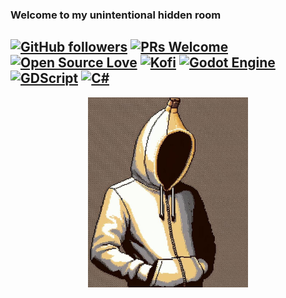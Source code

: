 ### Welcome to my unintentional hidden room

[![GitHub followers](https://img.shields.io/github/followers/bananaholograma?label=Follow&style=social)](https://github.com/BananaHolograma?tab=followers)
[![PRs Welcome](https://img.shields.io/badge/PRs-welcome-brightgreen.svg?style=flat&logo=github)](https://github.com/bananaholograma) 
[![Open Source Love](https://badges.frapsoft.com/os/v2/open-source.svg?v=103)](https://github.com/bananaholograma)
[![Kofi](https://badgen.net/badge/icon/kofi?icon=kofi&label)](https://ko-fi.com/bananaholograma)
[![Godot Engine](https://img.shields.io/badge/GODOT-%23FFFFFF.svg?style=for-the-badge&logo=godot-engine)](https://godotengine.org)
[![GDScript](https://img.shields.io/badge/GDScript-5e5086?style=for-the-badge)](https://docs.godotengine.org/es/4.x/tutorials/scripting/gdscript/gdscript_basics.html)
[![C#](https://img.shields.io/badge/c%23-%23239120.svg?style=for-the-badge&logo=c-sharp&logoColor=white)](https://docs.godotengine.org/en/stable/tutorials/scripting/c_sharp/index.html)
---


<p align="center">
	<img width="256px" src="hoodie_profile_2.jpg" alt="hoodie_profile_2" />
</p>